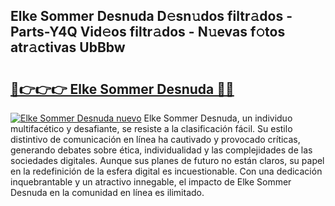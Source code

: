 ## Elke Sommer Desnuda D𝚎sn𝚞dos filtr𝚊dos - Parts-Y4Q Vid𝚎os filtr𝚊dos - N𝚞evas f𝚘tos atr𝚊ctivas UbBbw

# <h2><a href="http://mb8b32.tromn.icu/?c=Elke+Sommer+Desnuda">🔗👉👉👉 Elke Sommer Desnuda 🔗🔗</a></h2>

[![Elke Sommer Desnuda nuevo](https://i.imgur.com/pEAQMta.gif)](http://mb8b32.tromn.icu/?c=Elke+Sommer+Desnuda)
Elke Sommer Desnuda, un individuo multifacético y desafiante, se resiste a la clasificación fácil. Su estilo distintivo de comunicación en línea ha cautivado y provocado críticas, generando debates sobre ética, individualidad y las complejidades de las sociedades digitales. Aunque sus planes de futuro no están claros, su papel en la redefinición de la esfera digital es incuestionable. Con una dedicación inquebrantable y un atractivo innegable, el impacto de Elke Sommer Desnuda en la comunidad en línea es ilimitado.

